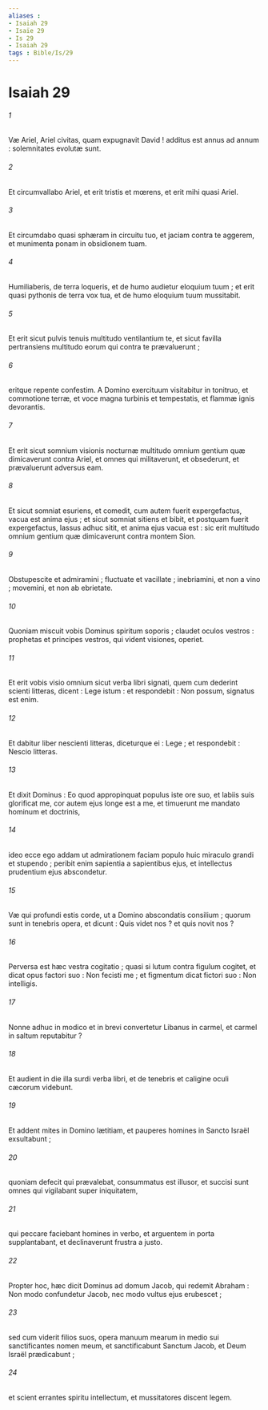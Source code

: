 ```yaml
---
aliases : 
- Isaiah 29
- Isaïe 29
- Is 29
- Isaiah 29
tags : Bible/Is/29
---
```


# Isaiah 29

###### 1
Væ Ariel, Ariel civitas, quam expugnavit David ! additus est annus ad annum : solemnitates evolutæ sunt.
###### 2
Et circumvallabo Ariel, et erit tristis et mœrens, et erit mihi quasi Ariel.
###### 3
Et circumdabo quasi sphæram in circuitu tuo, et jaciam contra te aggerem, et munimenta ponam in obsidionem tuam.
###### 4
Humiliaberis, de terra loqueris, et de humo audietur eloquium tuum ; et erit quasi pythonis de terra vox tua, et de humo eloquium tuum mussitabit.
###### 5
Et erit sicut pulvis tenuis multitudo ventilantium te, et sicut favilla pertransiens multitudo eorum qui contra te prævaluerunt ;
###### 6
eritque repente confestim. A Domino exercituum visitabitur in tonitruo, et commotione terræ, et voce magna turbinis et tempestatis, et flammæ ignis devorantis.
###### 7
Et erit sicut somnium visionis nocturnæ multitudo omnium gentium quæ dimicaverunt contra Ariel, et omnes qui militaverunt, et obsederunt, et prævaluerunt adversus eam.
###### 8
Et sicut somniat esuriens, et comedit, cum autem fuerit expergefactus, vacua est anima ejus ; et sicut somniat sitiens et bibit, et postquam fuerit expergefactus, lassus adhuc sitit, et anima ejus vacua est : sic erit multitudo omnium gentium quæ dimicaverunt contra montem Sion.
###### 9
Obstupescite et admiramini ; fluctuate et vacillate ; inebriamini, et non a vino ; movemini, et non ab ebrietate.
###### 10
Quoniam miscuit vobis Dominus spiritum soporis ; claudet oculos vestros : prophetas et principes vestros, qui vident visiones, operiet.
###### 11
Et erit vobis visio omnium sicut verba libri signati, quem cum dederint scienti litteras, dicent : Lege istum : et respondebit : Non possum, signatus est enim.
###### 12
Et dabitur liber nescienti litteras, diceturque ei : Lege ; et respondebit : Nescio litteras.
###### 13
Et dixit Dominus : Eo quod appropinquat populus iste ore suo, et labiis suis glorificat me, cor autem ejus longe est a me, et timuerunt me mandato hominum et doctrinis,
###### 14
ideo ecce ego addam ut admirationem faciam populo huic miraculo grandi et stupendo ; peribit enim sapientia a sapientibus ejus, et intellectus prudentium ejus abscondetur.
###### 15
Væ qui profundi estis corde, ut a Domino abscondatis consilium ; quorum sunt in tenebris opera, et dicunt : Quis videt nos ? et quis novit nos ?
###### 16
Perversa est hæc vestra cogitatio ; quasi si lutum contra figulum cogitet, et dicat opus factori suo : Non fecisti me ; et figmentum dicat fictori suo : Non intelligis.
###### 17
Nonne adhuc in modico et in brevi convertetur Libanus in carmel, et carmel in saltum reputabitur ?
###### 18
Et audient in die illa surdi verba libri, et de tenebris et caligine oculi cæcorum videbunt.
###### 19
Et addent mites in Domino lætitiam, et pauperes homines in Sancto Israël exsultabunt ;
###### 20
quoniam defecit qui prævalebat, consummatus est illusor, et succisi sunt omnes qui vigilabant super iniquitatem,
###### 21
qui peccare faciebant homines in verbo, et arguentem in porta supplantabant, et declinaverunt frustra a justo.
###### 22
Propter hoc, hæc dicit Dominus ad domum Jacob, qui redemit Abraham : Non modo confundetur Jacob, nec modo vultus ejus erubescet ;
###### 23
sed cum viderit filios suos, opera manuum mearum in medio sui sanctificantes nomen meum, et sanctificabunt Sanctum Jacob, et Deum Israël prædicabunt ;
###### 24
et scient errantes spiritu intellectum, et mussitatores discent legem.
